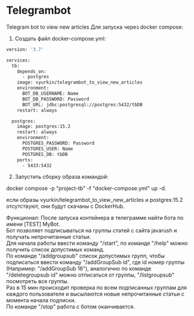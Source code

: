 # Telegrambot
Telegram bot to view new articles
Для запуска через docker compose:  
1) Создать файл  docker-compose.yml:


```sh
version: '3.7'

services:
  tb:
    depends_on:
      - postgres
    image: vyurkin/telegrambot_to_view_new_articles
    environment:
      BOT_DB_USERNAME: Name
      BOT_DB_PASSWORD: Password
      BOT_URL: jdbc:postgresql://postgres:5432/tbDB
    restart: always

  postgres:
    image: postgres:15.2
    restart: always
    environment:
      POSTGRES_PASSWORD: Password
      POSTGRES_USER: Name
      POSTGRES_DB: tbDB
    ports:
      - 5433:5432

```

2) Запустить сборку образа командой:

 docker compose -p "project-tb" -f "docker-compose.yml" up -d.
 
если образы vyurkin/telegrambot_to_view_new_articles и postgres:15.2 отсутствуют, они будут скачаны с DockerHub.

Функционал:
После запуска контейнера в телеграмме найти бота по имени [TEST] MyBot.  
Бот позволяет подписываться на группы статей с сайта javarush и получать непрочитанные статьи.  
Для начала работы ввести команду "/start", по команде "/help" можно получить список допустимых команд.  
По команде "/addgroupsub" список допустимых групп, чтобы подписаться ввести команду "/addGroupSub id", где id номер группы (Например: "/addGroupSub 16"), аналогично по команде "/deletegroupsub  id" можно отписаться от группы, "/listgroupsub" посмотреть все группы.  
Раз в 15 мин происходит проверка по всем подписанных группам для каждого пользователя и высылаются новые непрочитанные статьи с момента начала подписки.  
По команде "/stop" работа с ботом оканчивается.
